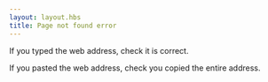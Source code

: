 ```yaml
---
layout: layout.hbs
title: Page not found error
---
```


If you typed the web address, check it is correct.

If you pasted the web address, check you copied the entire address.
